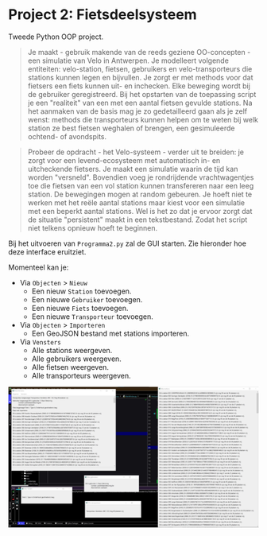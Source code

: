 # Project 2: Fietsdeelsysteem

Tweede Python OOP project.

> Je maakt - gebruik makende van de reeds geziene OO-concepten - een  simulatie van Velo in Antwerpen. Je modelleert volgende entiteiten:  velo-station, fietsen, gebruikers en velo-transporteurs die stations  kunnen legen en bijvullen. Je zorgt er met methods voor dat fietsers een fiets kunnen uit- en inchecken. Elke beweging wordt bij de gebruiker  geregistreerd. Bij het opstarten van de toepassing script je een  "realiteit" van een met een aantal fietsen gevulde stations. Na het  aanmaken van de basis mag je zo gedetailleerd gaan als je zelf wenst:  methods die transporteurs kunnen helpen om te weten bij welk station ze  best fietsen weghalen of brengen, een gesimuleerde ochtend- of  avondspits.

> Probeer de opdracht - het Velo-systeem - verder uit te breiden: je zorgt voor een levend-ecosysteem met automatisch in- en uitcheckende  fietsers. Je maakt een simulatie waarin de tijd kan worden "versneld". Bovendien voeg je rondrijdende vrachtwagentjes toe die fietsen van een  vol station kunnen transfereren naar een leeg station. De bewegingen  mogen at random gebeuren. Je hoeft niet te werken met het reële aantal  stations maar kiest voor een simulatie met een beperkt aantal stations. Wel is het zo dat je ervoor zorgt dat de situatie "persistent" maakt in  een tekstbestand. Zodat het script niet telkens opnieuw hoeft te  beginnen.

Bij het uitvoeren van `Programma2.py` zal de GUI starten. Zie hieronder hoe deze interface eruitziet.

Momenteel kan je:

- Via `Objecten` > `Nieuw` 
  - Een nieuw `Station` toevoegen.
  - Een nieuwe `Gebruiker` toevoegen.
  - Een nieuwe `Fiets` toevoegen.
  - Een nieuwe `Transporteur` toevoegen. 
- Via `Objecten` > `Importeren`
  - Een GeoJSON bestand met stations importeren.
- Via `Vensters`
  - Alle stations weergeven.
  - Alle gebruikers weergeven.
  - Alle fietsen weergeven.
  - Alle transporteurs weergeven.



![Interface](./Voorbeeld.jpg)

